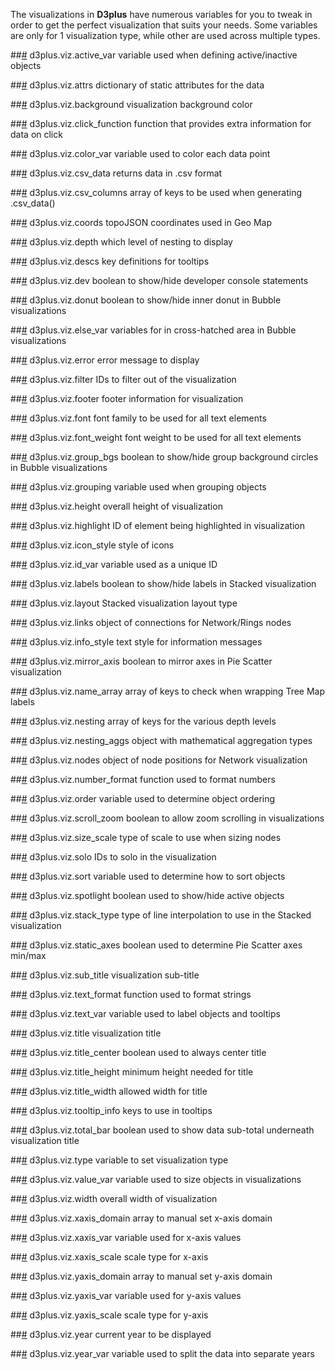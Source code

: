 The visualizations in **D3plus** have numerous variables for you to tweak in order to get the perfect visualization that suits your needs. Some variables are only for 1 visualization type, while other are used across multiple types.

##<a name="active_var" href="#wiki-active_var">#</a> d3plus.viz.active_var
variable used when defining active/inactive objects

##<a name="attrs" href="#wiki-attrs">#</a> d3plus.viz.attrs
dictionary of static attributes for the data

##<a name="background<" href="#wiki-background<">#</a> d3plus.viz.background
visualization background color

##<a name="click_function" href="#wiki-click_function">#</a> d3plus.viz.click_function
function that provides extra information for data on click

##<a name="color_var" href="#wiki-color_var">#</a> d3plus.viz.color_var
variable used to color each data point

##<a name="csv_data" href="#wiki-csv_data">#</a> d3plus.viz.csv_data
returns data in .csv format

##<a name="csv_columns" href="#wiki-csv_columns">#</a> d3plus.viz.csv_columns
array of keys to be used when generating .csv_data()

##<a name="coords" href="#wiki-coords">#</a> d3plus.viz.coords
topoJSON coordinates used in Geo Map

##<a name="depth" href="#wiki-depth">#</a> d3plus.viz.depth
which level of nesting to display

##<a name="descs" href="#wiki-descs">#</a> d3plus.viz.descs
key definitions for tooltips

##<a name="dev" href="#wiki-dev">#</a> d3plus.viz.dev
boolean to show/hide developer console statements

##<a name="donut" href="#wiki-donut">#</a> d3plus.viz.donut
boolean to show/hide inner donut in Bubble visualizations

##<a name="else_var" href="#wiki-else_var">#</a> d3plus.viz.else_var
variables for in cross-hatched area in Bubble visualizations

##<a name="error" href="#wiki-error">#</a> d3plus.viz.error
error message to display

##<a name="filter" href="#wiki-filter">#</a> d3plus.viz.filter
IDs to filter out of the visualization

##<a name="footer" href="#wiki-footer">#</a> d3plus.viz.footer
footer information for visualization

##<a name="font" href="#wiki-font">#</a> d3plus.viz.font
font family to be used for all text elements

##<a name="font_weight" href="#wiki-font_weight">#</a> d3plus.viz.font_weight
font weight to be used for all text elements

##<a name="group_bgs" href="#wiki-group_bgs">#</a> d3plus.viz.group_bgs
boolean to show/hide group background circles in Bubble visualizations

##<a name="grouping" href="#wiki-grouping">#</a> d3plus.viz.grouping
variable used when grouping objects

##<a name="height" href="#wiki-height">#</a> d3plus.viz.height
overall height of visualization

##<a name="highlight" href="#wiki-highlight">#</a> d3plus.viz.highlight
ID of element being highlighted in visualization

##<a name="icon_style" href="#wiki-icon_style">#</a> d3plus.viz.icon_style
style of icons

##<a name="id_var" href="#wiki-id_var">#</a> d3plus.viz.id_var
variable used as a unique ID

##<a name="labels" href="#wiki-labels">#</a> d3plus.viz.labels
boolean to show/hide labels in Stacked visualization

##<a name="layout" href="#wiki-layout">#</a> d3plus.viz.layout
Stacked visualization layout type

##<a name="links" href="#wiki-links">#</a> d3plus.viz.links
object of connections for Network/Rings nodes

##<a name="info_style" href="#wiki-info_style">#</a> d3plus.viz.info_style
text style for information messages

##<a name="mirror_axis" href="#wiki-mirror_axis">#</a> d3plus.viz.mirror_axis
boolean to mirror axes in Pie Scatter visualization

##<a name="name_array" href="#wiki-name_array">#</a> d3plus.viz.name_array
array of keys to check when wrapping Tree Map labels

##<a name="nesting" href="#wiki-nesting">#</a> d3plus.viz.nesting
array of keys for the various depth levels

##<a name="nesting_aggs" href="#wiki-nesting_aggs">#</a> d3plus.viz.nesting_aggs
object with mathematical aggregation types

##<a name="nodes" href="#wiki-nodes">#</a> d3plus.viz.nodes
object of node positions for Network visualization

##<a name="number_format" href="#wiki-number_format">#</a> d3plus.viz.number_format
function used to format numbers

##<a name="order" href="#wiki-order">#</a> d3plus.viz.order
variable used to determine object ordering

##<a name="scroll_zoom" href="#wiki-scroll_zoom">#</a> d3plus.viz.scroll_zoom
boolean to allow zoom scrolling in visualizations

##<a name="size_scale" href="#wiki-size_scale">#</a> d3plus.viz.size_scale
type of scale to use when sizing nodes

##<a name="solo" href="#wiki-solo">#</a> d3plus.viz.solo
IDs to solo in the visualization

##<a name="sort" href="#wiki-sort">#</a> d3plus.viz.sort
variable used to determine how to sort objects

##<a name="spotlight" href="#wiki-spotlight">#</a> d3plus.viz.spotlight
boolean used to show/hide active objects

##<a name="stack_type" href="#wiki-stack_type">#</a> d3plus.viz.stack_type
type of line interpolation to use in the Stacked visualization

##<a name="static_axes" href="#wiki-static_axes">#</a> d3plus.viz.static_axes
boolean used to determine Pie Scatter axes min/max

##<a name="sub_title" href="#wiki-sub_title">#</a> d3plus.viz.sub_title
visualization sub-title

##<a name="text_format" href="#wiki-text_format">#</a> d3plus.viz.text_format
function used to format strings

##<a name="text_var" href="#wiki-text_var">#</a> d3plus.viz.text_var
variable used to label objects and tooltips

##<a name="title" href="#wiki-title">#</a> d3plus.viz.title
visualization title

##<a name="title_center" href="#wiki-title_center">#</a> d3plus.viz.title_center
boolean used to always center title

##<a name="title_height" href="#wiki-title_height">#</a> d3plus.viz.title_height
minimum height needed for title

##<a name="title_width" href="#wiki-title_width">#</a> d3plus.viz.title_width
allowed width for title

##<a name="tooltip_info" href="#wiki-tooltip_info">#</a> d3plus.viz.tooltip_info
keys to use in tooltips

##<a name="total_bar" href="#wiki-total_bar">#</a> d3plus.viz.total_bar
boolean used to show data sub-total underneath visualization title

##<a name="type" href="#wiki-type">#</a> d3plus.viz.type
variable to set visualization type

##<a name="value_var" href="#wiki-value_var">#</a> d3plus.viz.value_var
variable used to size objects in visualizations

##<a name="width" href="#wiki-width">#</a> d3plus.viz.width
overall width of visualization

##<a name="xaxis_domain" href="#wiki-xaxis_domain">#</a> d3plus.viz.xaxis_domain
array to manual set x-axis domain

##<a name="xaxis_var" href="#wiki-xaxis_var">#</a> d3plus.viz.xaxis_var
variable used for x-axis values

##<a name="xaxis_scale" href="#wiki-xaxis_scale">#</a> d3plus.viz.xaxis_scale
scale type for x-axis

##<a name="yaxis_domain" href="#wiki-yaxis_domain">#</a> d3plus.viz.yaxis_domain
array to manual set y-axis domain

##<a name="yaxis_var" href="#wiki-yaxis_var">#</a> d3plus.viz.yaxis_var
variable used for y-axis values

##<a name="yaxis_scale" href="#wiki-yaxis_scale">#</a> d3plus.viz.yaxis_scale
scale type for y-axis

##<a name="year" href="#wiki-year">#</a> d3plus.viz.year
current year to be displayed

##<a name="year_var" href="#wiki-year_var">#</a> d3plus.viz.year_var
variable used to split the data into separate years